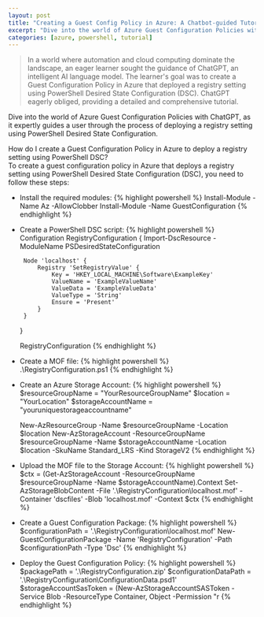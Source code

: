 ```yaml
---
layout: post
title: "Creating a Guest Config Policy in Azure: A Chatbot-guided Tutorial"
excerpt: "Dive into the world of Azure Guest Configuration Policies with ChatGPT, as it expertly guides a user through the process of deploying a registry setting using PowerShell Desired State Configuration."
categories: [azure, powershell, tutorial]
---
```


> In a world where automation and cloud computing dominate the landscape, an eager learner sought the guidance of ChatGPT, an intelligent AI language model. The learner's goal was to create a Guest Configuration Policy in Azure that deployed a registry setting using PowerShell Desired State Configuration (DSC). ChatGPT eagerly obliged, providing a detailed and comprehensive tutorial.

Dive into the world of Azure Guest Configuration Policies with ChatGPT, as it expertly guides a user through the process of deploying a registry setting using PowerShell Desired State Configuration.

<!--more-->

<div class='chat-container'>
   <div class='message user'>
     <span class='content'>
      How do I create a Guest Configuration Policy in Azure to deploy a registry setting using PowerShell DSC?
     </span>
   </div>
   <div class='message assistant'>
     <span class='content'>
      To create a guest configuration policy in Azure that deploys a registry setting using PowerShell Desired State Configuration (DSC), you need to follow these steps:
     </span>
   </div>
</div>


- Install the required modules:
   {% highlight powershell %}
   Install-Module -Name Az -AllowClobber
   Install-Module -Name GuestConfiguration
   {% endhighlight %}

- Create a PowerShell DSC script:
   {% highlight powershell %}
   Configuration RegistryConfiguration {
       Import-DscResource -ModuleName PSDesiredStateConfiguration

       Node 'localhost' {
           Registry 'SetRegistryValue' {
               Key = 'HKEY_LOCAL_MACHINE\Software\ExampleKey'
               ValueName = 'ExampleValueName'
               ValueData = 'ExampleValueData'
               ValueType = 'String'
               Ensure = 'Present'
           }
       }
   }

   RegistryConfiguration
   {% endhighlight %}

- Create a MOF file:
   {% highlight powershell %}
   .\RegistryConfiguration.ps1
   {% endhighlight %}

- Create an Azure Storage Account:
   {% highlight powershell %}
   $resourceGroupName = "YourResourceGroupName"
   $location = "YourLocation"
   $storageAccountName = "youruniquestorageaccountname"

   New-AzResourceGroup -Name $resourceGroupName -Location $location
   New-AzStorageAccount -ResourceGroupName $resourceGroupName -Name $storageAccountName -Location $location -SkuName Standard_LRS -Kind StorageV2
   {% endhighlight %}

- Upload the MOF file to the Storage Account:
   {% highlight powershell %}
   $ctx = (Get-AzStorageAccount -ResourceGroupName $resourceGroupName -Name $storageAccountName).Context
   Set-AzStorageBlobContent -File '.\RegistryConfiguration\localhost.mof' -Container 'dscfiles' -Blob 'localhost.mof' -Context $ctx
   {% endhighlight %}

- Create a Guest Configuration Package:
   {% highlight powershell %}
   $configurationPath = '.\RegistryConfiguration\localhost.mof'
   New-GuestConfigurationPackage -Name 'RegistryConfiguration' -Path $configurationPath -Type 'Dsc'
   {% endhighlight %}

- Deploy the Guest Configuration Policy:
   {% highlight powershell %}
   $packagePath = '.\RegistryConfiguration.zip'
   $configurationDataPath = '.\RegistryConfiguration\ConfigurationData.psd1'
   $storageAccountSasToken = (New-AzStorageAccountSASToken -Service Blob -ResourceType Container, Object -Permission "r
{% endhighlight %}